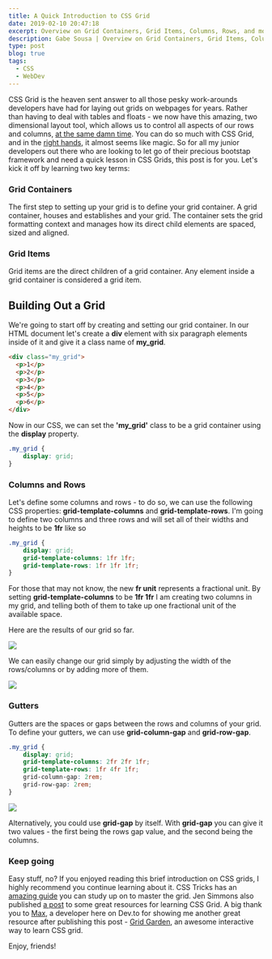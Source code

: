```yaml
---
title: A Quick Introduction to CSS Grid
date: 2019-02-10 20:47:18
excerpt: Overview on Grid Containers, Grid Items, Columns, Rows, and more.
description: Gabe Sousa | Overview on Grid Containers, Grid Items, Columns, Rows, and more.
type: post
blog: true
tags:
  - CSS
  - WebDev
---
```


CSS Grid is the heaven sent answer to all those pesky work-arounds developers have had for laying out grids on webpages for years. Rather than having to deal with tables and floats - we now have this amazing, two dimensional layout tool, which allows us to control all aspects of our rows and columns, <a href="https://youtu.be/e0Y39QnwRvY?t=18">at the same damn time</a>. You can do so much with CSS Grid, and in the <a href="https://labs.jensimmons.com/">right hands</a>, it almost seems like magic. So for all my junior developers out there who are looking to let go of their precious bootstap framework and need a quick lesson in CSS Grids, this post is for you. Let's kick it off by learning two key terms:

### Grid Containers

The first step to setting up your grid is to define your grid container. A grid container, houses and establishes and your grid. The container sets the grid formatting context and manages how its direct child elements are spaced, sized and aligned.

### Grid Items

Grid items are the direct children of a grid container. Any element inside a grid container is considered a grid item.

## Building Out a Grid

We're going to start off by creating and setting our grid container. In our HTML document let's create a **div** element with six paragraph elements inside of it and give it a class name of **my_grid**.

```html
<div class="my_grid">
  <p>1</p>
  <p>2</p>
  <p>3</p>
  <p>4</p>
  <p>5</p>
  <p>6</p>
</div>
```

Now in our CSS, we can set the **'my_grid'** class to be a grid container using the **display** property.

```css
.my_grid {
	display: grid;
}
```

### Columns and Rows

Let's define some columns and rows - to do so, we can use the following CSS properties: **grid-template-columns** and **grid-template-rows**. I'm going to define two columns and three rows and will set all of their widths and heights to be **1fr** like so
```css
.my_grid {
	display: grid;
	grid-template-columns: 1fr 1fr;
	grid-template-rows: 1fr 1fr 1fr;
}
```
For those that may not know, the new **fr unit** represents a fractional unit. By setting **grid-template-columns** to be **1fr 1fr** I am creating two columns in my grid, and telling both of them to take up one fractional unit of the available space.

Here are the results of our grid so far.

![](https://thepracticaldev.s3.amazonaws.com/i/07jy46gseaq0knq15434.png)

We can easily change our grid simply by adjusting the width of the rows/columns or by adding more of them.

![](https://thepracticaldev.s3.amazonaws.com/i/v6eascyp66u1qjjqv3tr.gif)

### Gutters

Gutters are the spaces or gaps between the rows and columns of your grid. To define your gutters, we can use **grid-column-gap** and **grid-row-gap**.
```css
.my_grid {
	display: grid;
	grid-template-columns: 2fr 2fr 1fr;
	grid-template-rows: 1fr 4fr 1fr;
	grid-column-gap: 2rem;
	grid-row-gap: 2rem;
}
````

![](https://thepracticaldev.s3.amazonaws.com/i/3v918qybvd329db8wtw2.gif)

Alternatively, you could use **grid-gap** by itself. With **grid-gap** you can give it two values - the first being the rows gap value, and the second being the columns.

### Keep going

Easy stuff, no? If you enjoyed reading this brief introduction on CSS grids, I highly recommend you continue learning about it. CSS Tricks has an <a href="https://css-tricks.com/snippets/css/complete-guide-grid/">amazing guide</a> you can study up on to master the grid. Jen Simmons also published <a href="http://jensimmons.com/post/feb-27-2017/learn-css-grid">a post</a> to some great resources for learning CSS Grid. A big thank you to <a href="https://dev.to/steelwolf180">Max</a>, a developer here on Dev.to for showing me another great resource after publishing this post - <a href="https://cssgridgarden.com/">Grid Garden</a>, an awesome interactive way to learn CSS grid.

Enjoy, friends!
